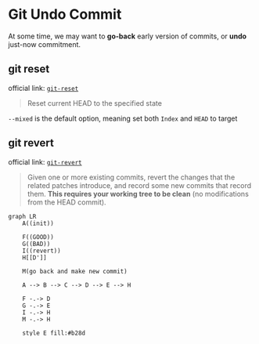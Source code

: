 ---
---

# Git Undo Commit

At some time, we may want to **go-back** early version of commits, or **undo** just-now commitment.

## git reset

official link: [`git-reset`](https://git-scm.com/docs/git-reset)

> Reset current HEAD to the specified state

`--mixed` is the default option, meaning set both `Index` and `HEAD` to target


## git revert

official link: [`git-revert`](https://git-scm.com/docs/git-revert)

> Given one or more existing commits, revert the changes that the related patches introduce, and record some new commits that record them. **This requires your working tree to be clean** (no modifications from the HEAD commit).


```mermaid
graph LR
    A((init))

    F((GOOD))
    G((BAD))
    I((revert))
    H[[D']]

    M(go back and make new commit)
    
    A --> B --> C --> D --> E --> H

    F -.-> D
    G -.-> E
    I -.-> H
    M -.-> H

    style E fill:#b28d
    style D fill:#14853B
    style H fill:#14853B
```

## git restore

official link: [`git-restore`](https://git-scm.com/docs/git-restore)

> Restore specified paths in the working tree with some contents from a restore source. If a path is tracked but does not exist in the restore source, it will be removed to match the source.
>
> The command can also be used to restore the content in the index with `--staged`, or restore both the working tree and the index with `--staged` `--worktree`.
>
> By default, if `--staged` is given, the contents are restored from `HEAD`, otherwise from the `index`. Use `--source` to restore from a different commit.

`-W == --worktree` from index

`-S == --staged` from HEAD


## git push

it happens when you want to **Undo** a remote commit, `git push` is the choose.

official document: [`git-push`](https://git-scm.com/docs/git-push)


pushing current branch to `remote/branch`

```
git push <remote> <branch>
```


safe one, only force push to remote which is in the same with your repo refs

```
git push <remote> <branch> --force-with-lease
```

## Undo last commit


```
git add file_in_changes
git commit --amend --no-edit
```


```note
for more, please refer [`git-commit`](git-commit.html)
```

